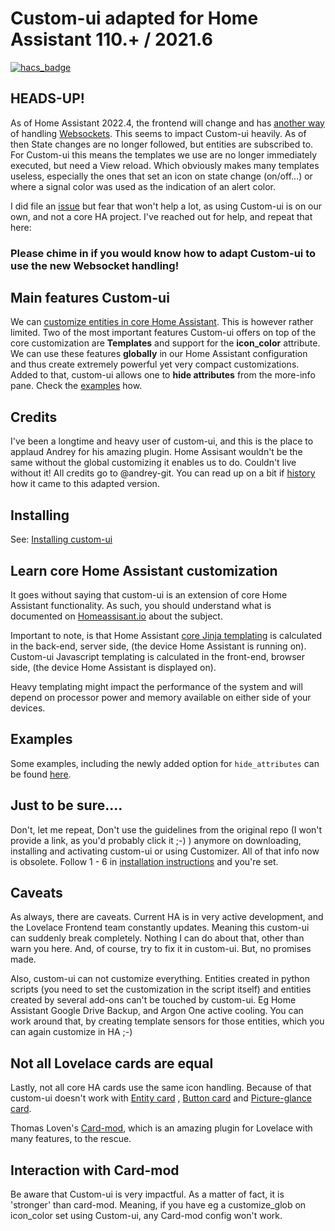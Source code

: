 # Custom-ui adapted for Home Assistant 110.+ / 2021.6

[![hacs_badge](https://img.shields.io/badge/HACS-Default-orange.svg)](https://github.com/custom-components/hacs)

## HEADS-UP!
As of Home Assistant 2022.4, the frontend will change and has [another way](https://github.com/home-assistant/frontend/pull/12016) of handling [Websockets](https://github.com/home-assistant/core/pull/67891). This seems to impact Custom-ui heavily. As of then State changes are no longer followed, but entities are subscribed to.
For Custom-ui this means the templates we use are no longer immediately executed, but need a View reload. Which obviously makes many templates useless, especially the ones that set an icon on state change (on/off...) or where a signal color was used as the indication of an alert color.

I did file an [issue](https://github.com/home-assistant/frontend/issues/12115) but fear that won't help a lot, as using Custom-ui is on our own, and not a core HA project. I've reached out for help, and repeat that here:

### Please chime in if you would know how to adapt Custom-ui to use the new Websocket handling!

## Main features Custom-ui
We can [customize entities in core Home Assistant](https://www.home-assistant.io/docs/configuration/customizing-devices/). This is however rather limited. Two of the most important features Custom-ui offers on top of the core customization are **Templates** and support for the **icon_color** attribute. We can use these features **globally** in our Home Assistant configuration and thus create extremely powerful yet very compact customizations. Added to that, custom-ui allows one to **hide attributes** from the more-info pane. Check the [examples](https://github.com/Mariusthvdb/custom-ui/blob/master/EXAMPLES.md) how.

## Credits
I've been a longtime and heavy user of custom-ui, and this is the place to applaud Andrey for his amazing plugin. Home Assisant wouldn't be the same without the global customizing it enables us to do. Couldn't live without it!
All credits go to @andrey-git. 
You can read up on a bit if [history](https://github.com/Mariusthvdb/custom-ui/blob/master/HISTORY.md) how it came to this adapted version.

## Installing

See: [Installing custom-ui](https://github.com/Mariusthvdb/custom-ui/blob/master/INSTALLING.md)

## Learn core Home Assistant customization 
It goes without saying that custom-ui is an extension of core Home Assistant functionality. As such, you should understand what is documented on [Homeassisant.io](https://www.home-assistant.io/docs/configuration/customizing-devices/) about the subject. 

Important to note, is that Home Assistant [core Jinja templating](https://home-assistant.io/docs/configuration/templating/) is calculated in the back-end, server side, (the device Home Assistant is running on). Custom-ui Javascript templating is calculated in the front-end, browser side, (the device Home Assistant is displayed on). 

Heavy templating might impact the performance of the system and will depend on processor power and memory available on either side of your devices.

## Examples
Some examples, including the newly added option for `hide_attributes` can be found [here](https://github.com/Mariusthvdb/custom-ui/blob/master/EXAMPLES.md).

## Just to be sure....
Don't, let me repeat, Don't use the guidelines from the original repo (I won't provide a link, as you'd probably click it ;-) ) anymore on downloading, installing and activating custom-ui or using Customizer. All of that info now is obsolete. Follow 1 - 6 in [installation instructions](https://github.com/Mariusthvdb/custom-ui/blob/master/INSTALLING.md) and you're set.

## Caveats
As always, there are caveats. Current HA is in very active development, and the Lovelace Frontend team constantly updates. Meaning this custom-ui can suddenly break completely. Nothing I can do about that, other than warn you here. And, of course, try to fix it in custom-ui. But, no promises made.

Also, custom-ui can not customize everything. Entities created in python scripts (you need to set the customization in the script itself) and entities created by several add-ons can't be touched by custom-ui. Eg Home Assistant Google Drive Backup, and Argon One active cooling. You can work around that, by creating template sensors for those entities, which you can again customize in HA ;-)

## Not all Lovelace cards are equal
Lastly, not all core HA cards use the same icon handling. Because of that custom-ui doesn't work with [Entity card](https://www.home-assistant.io/lovelace/entity/) , [Button card](https://www.home-assistant.io/lovelace/button/) and [Picture-glance card](https://www.home-assistant.io/lovelace/picture-glance/).

Thomas Loven's [Card-mod](https://github.com/thomasloven/lovelace-card-mod), which is an amazing plugin for Lovelace with many features, to the rescue.

## Interaction with Card-mod
Be aware that Custom-ui is very impactful. As a matter of fact, it is 'stronger' than card-mod. Meaning, if you have eg a customize_glob on icon_color set using Custom-ui, any Card-mod config won't work.
